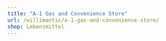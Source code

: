 ```yaml
---
title: "A-1 Gas and Convenience Store"
url: /willimantic/a-1-gas-and-convenience-store/
shop: Lebensmittel
---
```

